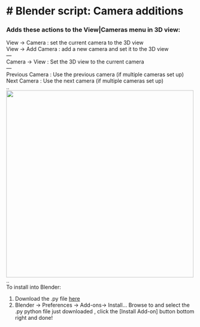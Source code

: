 # # Blender script: Camera additions
### Adds these actions to the View|Cameras menu in 3D view:

View → Camera : set the current camera to the 3D view\
View → Add Camera : add a new camera and set it to the 3D view\
—\
Camera → View : Set the 3D view to the current camera\
—\
Previous Camera : Use the previous camera (if multiple cameras set up)\
Next Camera : Use the next camera (if multiple cameras set up)\
..\
<img src="https://user-images.githubusercontent.com/66297/145933957-67f6da64-7157-48f5-bf91-91af8ad10a9b.png" width="500">
..\
To install into Blender:
1. Download the .py file [here](https://github.com/design4use/gb-blender_camera_additions/releases/download/1.0/gb-blender_camera_additions.py)
2. Blender → Preferences → Add-ons→ Install…
Browse to and select the .py python file just downloaded , 
click the [Install Add-on] button bottom right and done!
